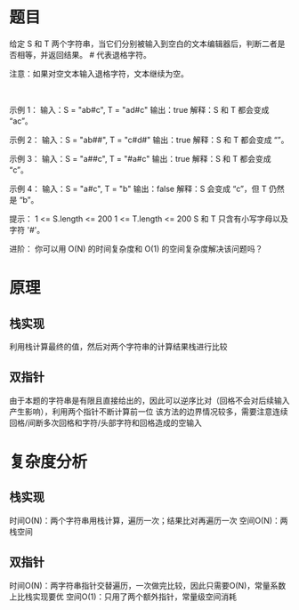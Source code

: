 # 题目
给定 S 和 T 两个字符串，当它们分别被输入到空白的文本编辑器后，判断二者是否相等，并返回结果。 # 代表退格字符。

注意：如果对空文本输入退格字符，文本继续为空。

 

示例 1：
输入：S = "ab#c", T = "ad#c"
输出：true
解释：S 和 T 都会变成 “ac”。

示例 2：
输入：S = "ab##", T = "c#d#"
输出：true
解释：S 和 T 都会变成 “”。

示例 3：
输入：S = "a##c", T = "#a#c"
输出：true
解释：S 和 T 都会变成 “c”。

示例 4：
输入：S = "a#c", T = "b"
输出：false
解释：S 会变成 “c”，但 T 仍然是 “b”。
 

提示：
1 <= S.length <= 200
1 <= T.length <= 200
S 和 T 只含有小写字母以及字符 '#'。
 

进阶：
你可以用 O(N) 的时间复杂度和 O(1) 的空间复杂度解决该问题吗？

# 原理
## 栈实现
利用栈计算最终的值，然后对两个字符串的计算结果栈进行比较
## 双指针
由于本题的字符串是有限且直接给出的，因此可以逆序比对（回格不会对后续输入产生影响），利用两个指针不断计算前一位
该方法的边界情况较多，需要注意连续回格/间断多次回格和字符/头部字符和回格造成的空输入

# 复杂度分析
## 栈实现
时间O(N)：两个字符串用栈计算，遍历一次；结果比对再遍历一次
空间O(N)：两栈空间
## 双指针
时间O(N)：两字符串指针交替遍历，一次做完比较，因此只需要O(N)，常量系数上比栈实现要优
空间O(1)：只用了两个额外指针，常量级空间消耗
